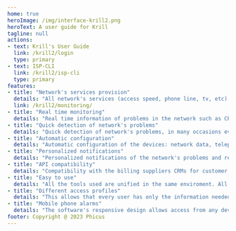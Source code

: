 ```yaml
---
home: true
heroImage: /img/interface-krill2.png
heroText: A user guide for Krill
tagline: null
actions:
- text: Krill's User Guide
  link: /krill2/login
  type: primary
- text: ISP-CLI
  link: /krill2/isp-cli
  type: primary
features:
- title: "Network's services provision"
  details: "All network's services (access speed, phone line, tv, etc) provision for all the brands available in the market."
  link: /krill2/monitoring/
- title: "Real time monitoring"
  details: "Real time information of problems in the network such as CPEs with signal parameters that are not suitable, devices not working or working near its capacity limit, links that are not giving the expected flow, etc."
- title: "Quick detection of network's problems"
  details: "Quick detection of network's problems, in many occasions even before the client realizes they exist. Sometimes the previous warning will prevent future incidents."
- title: "Automatic configuration"
  details: "Automatic configuration of the devices: network data, telephony, WiFi's SSID and password, access credentials, ALC, automatic firmware updates (for FTTH ONUs as well as routers in the client's house, WiMAX VoIP gateways, etc.)."
- title: "Personalized notifications"
  details: "Personalized notifications of the network's problems and recovery. Krill allows to specify the importance and priority of the different alerts so the notifications are send only when indicated."
- title: "API compatibility"
  details: "Compatibility with the billing suppliers CRMs for customer management using API, no matter the technology used by the subscriber."
- title: "Easy to use"
  details: "All the tools used are unified in the same enviroment. All the access technologies are managed and monitored, and by being integrated with the CRM that the operator uses it allows to manage the network in the same interface."
- title: "Different access profiles"
  details: "This allows that every user has only the information needed to do the job by sending the information in a selective way."
- title: "Mobile phone alarms"
  details: "The software's responsive design allows access from any device, even a mobile phone, to all its features."
footer: Copyright @ 2023 Phicus
---
```

